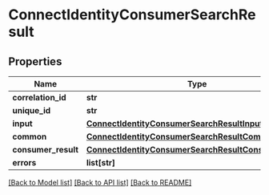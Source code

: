 # ConnectIdentityConsumerSearchResult

## Properties
Name | Type | Description | Notes
------------ | ------------- | ------------- | -------------
**correlation_id** | **str** |  | [optional] 
**unique_id** | **str** |  | [optional] 
**input** | [**ConnectIdentityConsumerSearchResultInput**](ConnectIdentityConsumerSearchResultInput.md) |  | [optional] 
**common** | [**ConnectIdentityConsumerSearchResultCommon**](ConnectIdentityConsumerSearchResultCommon.md) |  | [optional] 
**consumer_result** | [**ConnectIdentityConsumerSearchResultConsumerResult**](ConnectIdentityConsumerSearchResultConsumerResult.md) |  | [optional] 
**errors** | **list[str]** |  | [optional] 

[[Back to Model list]](../README.md#documentation-for-models) [[Back to API list]](../README.md#documentation-for-api-endpoints) [[Back to README]](../README.md)

